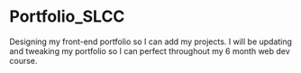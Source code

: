 # Portfolio_SLCC
Designing my front-end portfolio so I can add my projects.
I will be updating and tweaking my portfolio so I can perfect throughout my 6 month web dev course.
